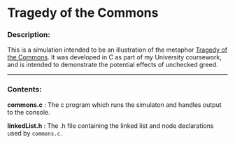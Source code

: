 # Tragedy of the Commons
### Description:
This is a simulation intended to be an illustration of the metaphor [Tragedy of the Commons](https://en.wikipedia.org/wiki/Tragedy_of_the_commons). 
It was developed in C as part of my University coursework, and is intended to demonstrate the potential effects of unchecked greed.

***

### Contents:

**commons.c** : The c program which runs the simulaton and handles output to the console.

**linkedList.h** : The .h file containing the linked list and node declarations used by `commons.c`.
